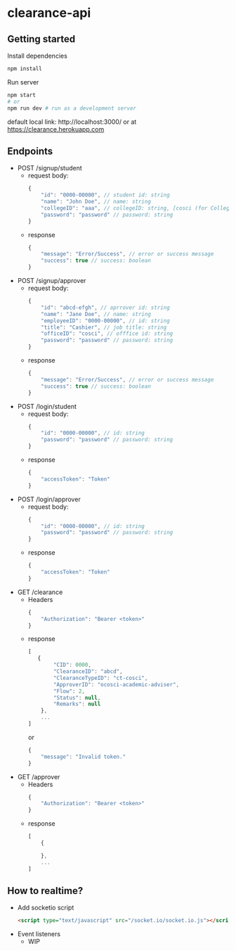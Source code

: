 # clearance-api

## Getting started
Install dependencies
```bash
npm install
```

Run server
```bash
npm start 
# or
npm run dev # run as a development server
```
default local link: http://localhost:3000/
or at https://clearance.herokuapp.com

## Endpoints
- POST  /signup/student
    - request body: 
        ```js
        {
            "id": "0000-00000", // student id: string
            "name": "John Doe", // name: string
            "collegeID": "aaa", // collegeID: string, [cosci (for College of Science), cosoc (Social Science), coaac (Arts and Communication), cosom (Management)]
            "password": "password" // password: string
        }
        ```
    - response
        ```js
        {
            "message": "Error/Success", // error or success message
            "success": true // success: boolean
        }
        ```
- POST /signup/approver
    - request body:
        ```js
        {
            "id": "abcd-efgh", // aprrover id: string
            "name": "Jane Doe", // name: string
            "employeeID": "0000-00000", // id: string
            "title": "Cashier", // job title: string
            "officeID": "cosci", // offfice id: string
            "password": "password" // password: string 
        }
        ```
    - response
        ```js
        {
            "message": "Error/Success", // error or success message
            "success": true // success: boolean
        }
        ```
- POST /login/student
    - request body:
        ```js
        {
            "id": "0000-00000", // id: string
            "password": "password" // password: string
        }
        ```
    - response
        ```js
        {
            "accessToken": "Token"
        }
        ```
- POST /login/approver
    - request body:
        ```js
        {
            "id": "0000-00000", // id: string
            "password": "password" // password: string
        }
        ```
    - response
        ```js
        {
            "accessToken": "Token"
        }
        ```
- GET /clearance
    - Headers
        ```js
        {
            "Authorization": "Bearer <token>"
        }
        ```
    - response
        ```js
        [
           {
                "CID": 0000,
                "ClearanceID": "abcd",
                "ClearanceTypeID": "ct-cosci",
                "ApproverID": "ocosci-academic-adviser",
                "Flow": 2,
                "Status": null,
                "Remarks": null
            }, 
            ...
        ]
        ```
        or
        ```js
        {
            "message": "Invalid token."
        }
        ```
- GET /approver
    - Headers
        ```js
        {
            "Authorization": "Bearer <token>"
        }
        ```
    - response
        ```js
        [
            {

            },
            ...
        ]
        ```
## How to realtime?
- Add socketio script
    ```html
    <script type="text/javascript" src="/socket.io/socket.io.js"></script>
    ```
- Event listeners
    - WIP